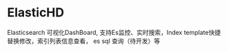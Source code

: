 # ElasticHD
Elasticsearch 可视化DashBoard, 支持Es监控、实时搜索，Index template快捷替换修改，索引列表信息查看， es sql 查询（待开发）等 
